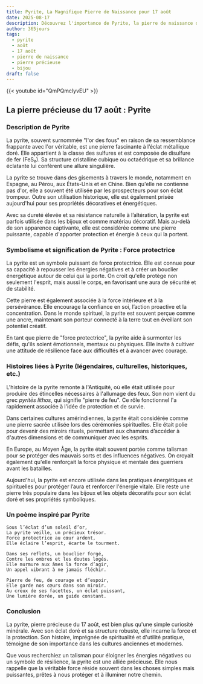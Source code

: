 ```yaml
---
title: Pyrite, La Magnifique Pierre de Naissance pour 17 août
date: 2025-08-17
description: Découvrez l'importance de Pyrite, la pierre de naissance du 17 août qui symbolise Force protectrice. Laissez sa beauté et sa signification illuminer votre journée.
author: 365jours
tags:
  - pyrite
  - août
  - 17 août
  - pierre de naissance
  - pierre précieuse
  - bijou
draft: false
---
```


{{< youtube id="QmPQmclyvEU" >}}

## La pierre précieuse du 17 août : Pyrite

### Description de Pyrite

La pyrite, souvent surnommée "l'or des fous" en raison de sa ressemblance frappante avec l'or véritable, est une pierre fascinante à l’éclat métallique doré. Elle appartient à la classe des sulfures et est composée de disulfure de fer (FeS₂). Sa structure cristalline cubique ou octaédrique et sa brillance éclatante lui confèrent une allure singulière.

La pyrite se trouve dans des gisements à travers le monde, notamment en Espagne, au Pérou, aux États-Unis et en Chine. Bien qu'elle ne contienne pas d'or, elle a souvent été utilisée par les prospecteurs pour son éclat trompeur. Outre son utilisation historique, elle est également prisée aujourd'hui pour ses propriétés décoratives et énergétiques.

Avec sa dureté élevée et sa résistance naturelle à l’altération, la pyrite est parfois utilisée dans les bijoux et comme matériau décoratif. Mais au-delà de son apparence captivante, elle est considérée comme une pierre puissante, capable d'apporter protection et énergie à ceux qui la portent.

### Symbolisme et signification de Pyrite : Force protectrice

La pyrite est un symbole puissant de force protectrice. Elle est connue pour sa capacité à repousser les énergies négatives et à créer un bouclier énergétique autour de celui qui la porte. On croit qu'elle protège non seulement l'esprit, mais aussi le corps, en favorisant une aura de sécurité et de stabilité.

Cette pierre est également associée à la force intérieure et à la persévérance. Elle encourage la confiance en soi, l’action proactive et la concentration. Dans le monde spirituel, la pyrite est souvent perçue comme une ancre, maintenant son porteur connecté à la terre tout en éveillant son potentiel créatif.

En tant que pierre de "force protectrice", la pyrite aide à surmonter les défis, qu'ils soient émotionnels, mentaux ou physiques. Elle invite à cultiver une attitude de résilience face aux difficultés et à avancer avec courage.

### Histoires liées à Pyrite (légendaires, culturelles, historiques, etc.)

L'histoire de la pyrite remonte à l'Antiquité, où elle était utilisée pour produire des étincelles nécessaires à l'allumage des feux. Son nom vient du grec _pyritēs lithos_, qui signifie "pierre de feu". Ce rôle fonctionnel l'a rapidement associée à l'idée de protection et de survie.

Dans certaines cultures amérindiennes, la pyrite était considérée comme une pierre sacrée utilisée lors des cérémonies spirituelles. Elle était polie pour devenir des miroirs rituels, permettant aux chamans d’accéder à d'autres dimensions et de communiquer avec les esprits.

En Europe, au Moyen Âge, la pyrite était souvent portée comme talisman pour se protéger des mauvais sorts et des influences négatives. On croyait également qu'elle renforçait la force physique et mentale des guerriers avant les batailles.

Aujourd'hui, la pyrite est encore utilisée dans les pratiques énergétiques et spirituelles pour protéger l’aura et renforcer l'énergie vitale. Elle reste une pierre très populaire dans les bijoux et les objets décoratifs pour son éclat doré et ses propriétés symboliques.

### Un poème inspiré par Pyrite

```
Sous l’éclat d’un soleil d’or,  
La pyrite veille, un précieux trésor.  
Force protectrice au cœur ardent,  
Elle éclaire l’esprit, écarte le tourment.  

Dans ses reflets, un bouclier forgé,  
Contre les ombres et les doutes logés.  
Elle murmure aux âmes la force d’agir,  
Un appel vibrant à ne jamais fléchir.  

Pierre de feu, de courage et d’espoir,  
Elle garde nos cœurs dans son miroir.  
Au creux de ses facettes, un éclat puissant,  
Une lumière dorée, un guide constant.  
```

### Conclusion

La pyrite, pierre précieuse du 17 août, est bien plus qu'une simple curiosité minérale. Avec son éclat doré et sa structure robuste, elle incarne la force et la protection. Son histoire, imprégnée de spiritualité et d'utilité pratique, témoigne de son importance dans les cultures anciennes et modernes.

Que vous recherchiez un talisman pour éloigner les énergies négatives ou un symbole de résilience, la pyrite est une alliée précieuse. Elle nous rappelle que la véritable force réside souvent dans les choses simples mais puissantes, prêtes à nous protéger et à illuminer notre chemin.